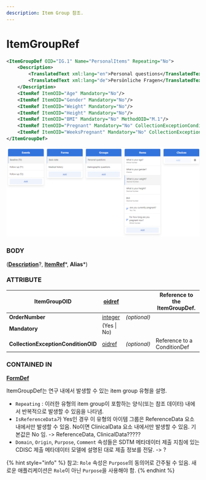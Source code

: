 ```yaml
---
description: Item Group 참조.
---
```


# ItemGroupRef



```xml
<ItemGroupDef OID="IG.1" Name="PersonalItems" Repeating="No">
    <Description>
        <TranslatedText xml:lang="en">Personal questions</TranslatedText>
        <TranslatedText xml:lang="de">Persönliche Fragen</TranslatedText>
    </Description>
    <ItemRef ItemOID="Age" Mandatory="No"/>
    <ItemRef ItemOID="Gender" Mandatory="No"/>
    <ItemRef ItemOID="Weight" Mandatory="No"/>
    <ItemRef ItemOID="Height" Mandatory="No"/>
    <ItemRef ItemOID="BMI" Mandatory="No" MethodOID="M.1"/>
    <ItemRef ItemOID="Pregnant" Mandatory="No" CollectionExceptionConditionOID="C.2"/>
    <ItemRef ItemOID="WeeksPregnant" Mandatory="No" CollectionExceptionConditionOID="C.5"/>
</ItemGroupDef>
```

![Groups 참조](<../../../../.gitbook/assets/createform (2).png>)

### BODY

([**Description**](../studyeventdef/description.md)?, [**ItemRef**](../itemgroupdef/itemref.md)\*, **Alias**\*)



### ATTRIBUTE

| **ItemGroupOID**                    | [oidref](../../../dataformat.md)  |              | Reference to the ItemGroupDef. |
| ----------------------------------- | --------------------------------- | ------------ | ------------------------------ |
| **OrderNumber**                     | [integer](../../../dataformat.md) | _(optional)_ |                                |
| **Mandatory**                       | (Yes \| No)                       |              |                                |
| **CollectionExceptionConditionOID** | [oidref](../../../dataformat.md)  | _(optional)_ | Reference to a ConditionDef    |

### CONTAINED IN

****[**FormDef**](./)****



ItemGroupDef는 연구 내에서 발생할 수 있는 item group 유형을 설명.

* `Repeating` : 이러한 유형의 item group이 포함하는 양식(또는 참조 데이터) 내에서 반복적으로 발생할 수 있음을 나타냄.
* `IsReferenceData`가 Yes인 경우 이 유형의 아이템 그룹은 ReferenceData 요소 내에서만 발생할 수 있음. No이면 ClinicalData 요소 내에서만 발생할 수 있음. 기본값은 No 임. -> ReferenceData, ClinicalData?????
* `Domain`, `Origin`, `Purpose`, `Comment` 속성들은 SDTM 메타데이터 제출 지침에 있는 CDISC 제출 메타데이터 모델에 설명된 대로 제출 정보를 전달. -> ?

{% hint style="info" %}
참고: `Role` 속성은 `Purpose`의 동의어로 간주될 수 있음. 새로운 애플리케이션은 `Role`이 아닌 `Purpose`을 사용해야 함.
{% endhint %}


